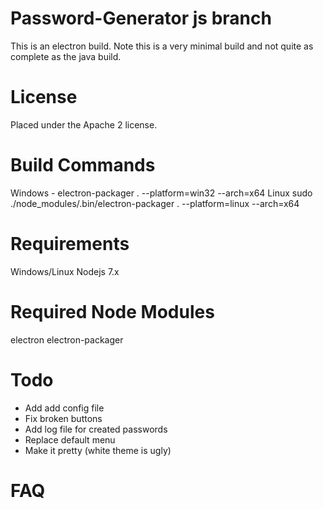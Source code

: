 # Password-Generator js branch
This is an electron build. Note this is a very minimal build and not quite as
complete as the java build.

# License
Placed under the Apache 2 license.

# Build Commands
Windows - electron-packager . --platform=win32 --arch=x64
Linux sudo ./node_modules/.bin/electron-packager . --platform=linux --arch=x64

# Requirements
Windows/Linux
Nodejs 7.x

# Required Node Modules
electron
electron-packager

# Todo
* Add add config file
* Fix broken buttons
* Add log file for created passwords
* Replace default menu
* Make it pretty (white theme is ugly)

# FAQ
